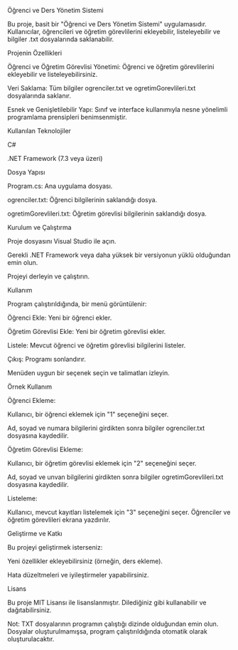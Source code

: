 Öğrenci ve Ders Yönetim Sistemi

Bu proje, basit bir "Öğrenci ve Ders Yönetim Sistemi" uygulamasıdır. Kullanıcılar, öğrencileri ve öğretim görevlilerini ekleyebilir, listeleyebilir ve bilgiler .txt dosyalarında saklanabilir.

Projenin Özellikleri

Öğrenci ve Öğretim Görevlisi Yönetimi: Öğrenci ve öğretim görevlilerini ekleyebilir ve listeleyebilirsiniz.

Veri Saklama: Tüm bilgiler ogrenciler.txt ve ogretimGorevlileri.txt dosyalarında saklanır.

Esnek ve Genişletilebilir Yapı: Sınıf ve interface kullanımıyla nesne yönelimli programlama prensipleri benimsenmiştir.

Kullanılan Teknolojiler

C#

.NET Framework (7.3 veya üzeri)

Dosya Yapısı

Program.cs: Ana uygulama dosyası.

ogrenciler.txt: Öğrenci bilgilerinin saklandığı dosya.

ogretimGorevlileri.txt: Öğretim görevlisi bilgilerinin saklandığı dosya.

Kurulum ve Çalıştırma

Proje dosyasını Visual Studio ile açın.

Gerekli .NET Framework veya daha yüksek bir versiyonun yüklü olduğundan emin olun.

Projeyi derleyin ve çalıştırın.

Kullanım

Program çalıştırıldığında, bir menü görüntülenir:

Öğrenci Ekle: Yeni bir öğrenci ekler.

Öğretim Görevlisi Ekle: Yeni bir öğretim görevlisi ekler.

Listele: Mevcut öğrenci ve öğretim görevlisi bilgilerini listeler.

Çıkış: Programı sonlandırır.

Menüden uygun bir seçenek seçin ve talimatları izleyin.

Örnek Kullanım

Öğrenci Ekleme:

Kullanıcı, bir öğrenci eklemek için "1" seçeneğini seçer.

Ad, soyad ve numara bilgilerini girdikten sonra bilgiler ogrenciler.txt dosyasına kaydedilir.

Öğretim Görevlisi Ekleme:

Kullanıcı, bir öğretim görevlisi eklemek için "2" seçeneğini seçer.

Ad, soyad ve unvan bilgilerini girdikten sonra bilgiler ogretimGorevlileri.txt dosyasına kaydedilir.

Listeleme:

Kullanıcı, mevcut kayıtları listelemek için "3" seçeneğini seçer. Öğrenciler ve öğretim görevlileri ekrana yazdırılır.

Geliştirme ve Katkı

Bu projeyi geliştirmek isterseniz:

Yeni özellikler ekleyebilirsiniz (örneğin, ders ekleme).

Hata düzeltmeleri ve iyileştirmeler yapabilirsiniz.

Lisans

Bu proje MIT Lisansı ile lisanslanmıştır. Dilediğiniz gibi kullanabilir ve dağıtabilirsiniz.

Not: TXT dosyalarının programın çalıştığı dizinde olduğundan emin olun. Dosyalar oluşturulmamışsa, program çalıştırıldığında otomatik olarak oluşturulacaktır.
